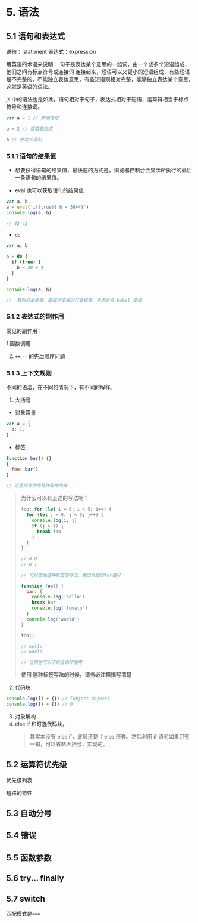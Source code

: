 # 5. 语法

## 5.1 语句和表达式

语句： statrment
表达式：expression

用英语的术语来说明：
句子是表达某个意思的一组词，由一个或多个短语组成，他们之间有标点符号或连接词 连接起来，短语可以又更小的短语组成，有些短语是不完整的，不能独立表达意思，有些短语则相对完整，能够独立表达某个意思，这就是英语的语法。

js 中的语法也是如此，语句相对于句子，表达式相对于短语，运算符相当于标点符号和连接词。

```js
var a = 1 // 声明语句

a = 2 // 赋值表达式

b // 表达式语句
```

### 5.1.1 语句的结果值

- 想要获得语句的结果值，最快速的方式是，浏览器控制台会显示所执行的最后一条语句的结果值。

- eval 也可以获取语句的结果值

```js
var a, b
a = eval('if(true){ b = 38+4}')
console.log(a, b)

// 42 42
```

- `do`

```js
var a, b

a = do {
  if (true) {
    b = 38 + 4
  }
}

console.log(a, b)

//  暂时还是提案，直接浏览器运行会报错，考虑结合 babel 使用
```

### 5.1.2 表达式的副作用

常见的副作用：

1.函数调用

2. `++`,`--` 的先后顺序问题

### 5.1.3 上下文规则

不同的语法，在不同的情况下，有不同的解释。

1. 大括号

- 对象常量

```js
var a = {
  b: 1,
}
```

- 标签

```js
function bar() {}
{
  foo: bar()
}

// 这里的大括号是块级作用域
```

> 为什么可以有上述的写法呢？
>
> ```js
> foo: for (let i = 0; i < 5; i++) {
>   for (let j = 0; j < 5; j++) {
>     console.log(i, j)
>     if (j > i) {
>       break foo
>     }
>   }
> }
>
> // 0 0
> // 0 1
>
> // 可以借助这种标签的写法，跳出外层的for循环
> ```
>
> ```js
> function foo() {
>   bar: {
>     console.log('hello')
>     break bar
>     console.log('tomato')
>   }
>   console.log('world')
> }
>
> foo()
>
> // hello
> // world
>
> // 当然也可以不结合循环使用
> ```
>
> **使用 这种标签写法的时候，请务必注释描写清楚**

2. 代码块

```js
console.log([] + {}) // [object Object]
console.log({} + []) // 0
```

3. 对象解构
4. else if 和可选代码块。
   > 其实本没有 else if，底层还是 if else 嵌套。然后利用 if 语句如果只有一句，可以省略大括号，实现的。

## 5.2 运算符优先级

优先级列表

短路的特性

## 5.3 自动分号

## 5.4 错误

## 5.5 函数参数

## 5.6 try... finally

## 5.7 switch

匹配模式是`===`
